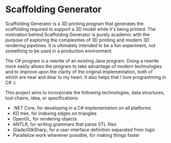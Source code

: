 # Scaffolding Generator

Scaffolding Generator is a 3D printing program that generates the scaffolding
required to support a 3D model while it's being printed.  The motivation behind
Scaffolding Generator is purely academic with the purpose of exploring the
complexities of 3D printing and modern 3D rendering pipelines.  It is
ultimately intended to be a fun experiment, not something to be used in a
production environment.

The C# program is a rewrite of an existing Java program.  Doing a rewrite more
easily allows the program to take advantage of modern technologies and to
improve upon the clarity of the original implementation, both of which are near
and dear to my heart.  It also helps that I love programming in C# :)

This project aims to incorporate the following technologies, data structures,
tool chains, idea, or specifications:

* .NET Core, for developing in a C# implementation on all platforms
* KD tree, for indexing edges on triangles
* OpenGL, for rendering objects
* ANTLR, for writing grammars that parse STL files
* Glade/GtkSharp, for a user interface definition separated from logic
* Parallelize work whenever possible, for making things faster
